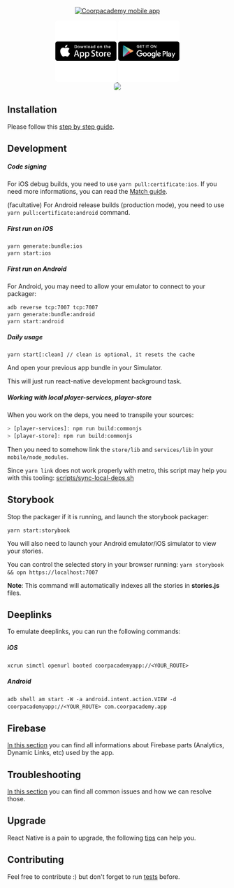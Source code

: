 <p align="center">
  <a href="https://coorpacademy.com" rel="noopener" target="_blank"><img width="400" src=".github/logo.png" alt="Coorpacademy mobile app"></a></p>
</p>

<div align="center">
  <a href="https://apps.apple.com/fr/app/coorpacademy/id1448348795">
    <img style="border-radius: 4px" height="140" src=".github/app/app-store-badge.svg" />
  </a>
  <a href="https://play.google.com/store/apps/details?id=com.coorpacademy.app">
    <img style="border-radius: 4px" height="140" src=".github/app/google-play-badge.svg" />
  </a>
</div>

<div align="center">
  <img style="border-radius: 4px" src=".github/app/app.jpg" />
</div>


## Installation

Please follow this [step by step guide](.github/INSTALLATION.md).

## Development

##### Code signing

For iOS debug builds, you need to use `yarn pull:certificate:ios`. If you need more informations, you can read the [Match guide](.github/FASTLANE.md#match).

(facultative) For Android release builds (production mode), you need to use `yarn pull:certificate:android` command.

##### First run on iOS

```console
yarn generate:bundle:ios
yarn start:ios
```

##### First run on Android

For Android, you may need to allow your emulator to connect to your packager:

```console
adb reverse tcp:7007 tcp:7007
yarn generate:bundle:android
yarn start:android
```

##### Daily usage

```console
yarn start[:clean] // clean is optional, it resets the cache
```

And open your previous app bundle in your Simulator.

This will just run react-native development background task.

##### Working with local player-services, player-store

When you work on the deps, you need to transpile your sources:

```sh
> [player-services]: npm run build:commonjs
> [player-store]: npm run build:commonjs
```

Then you need to somehow link the `store/lib` and `services/lib` in your `mobile/node_modules`.

Since `yarn link` does not work properly with metro, this script may help you with this tooling: [scripts/sync-local-deps.sh](https://gist.github.com/chrisdugne/878b4e50e6caf3bebb1c373149df74cc)

## Storybook

Stop the packager if it is running, and launch the storybook packager:

```console
yarn start:storybook
```

You will also need to launch your Android emulator/iOS simulator to view your stories.

You can control the selected story in your browser running: `yarn storybook && opn https://localhost:7007`

**Note**: This command will automatically indexes all the stories in **stories.js** files.

## Deeplinks

To emulate deeplinks, you can run the following commands:

##### iOS

`xcrun simctl openurl booted coorpacademyapp://<YOUR_ROUTE>`

##### Android

`adb shell am start -W -a android.intent.action.VIEW -d coorpacademyapp://<YOUR_ROUTE> com.coorpacademy.app`

## Firebase

[In this section](.github/FIREBASE.md) you can find all informations about Firebase parts (Analytics, Dynamic Links, etc) used by the app.

## Troubleshooting

[In this section](.github/TROUBLESHOOTING.md) you can find all common issues and how we can resolve those.

## Upgrade

React Native is a pain to upgrade, the following [tips](.github/REACT-NATIVE-UPGRADE.md) can help you.

## Contributing

Feel free to contribute :) but don't forget to run [tests](.github/TESTS.md) before.
